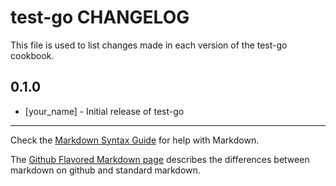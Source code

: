 # test-go CHANGELOG

This file is used to list changes made in each version of the test-go cookbook.

## 0.1.0
- [your_name] - Initial release of test-go

- - -
Check the [Markdown Syntax Guide](http://daringfireball.net/projects/markdown/syntax) for help with Markdown.

The [Github Flavored Markdown page](http://github.github.com/github-flavored-markdown/) describes the differences between markdown on github and standard markdown.
